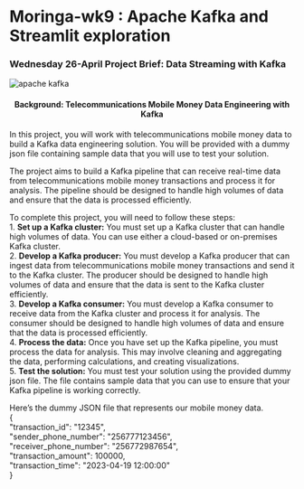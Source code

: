 # Moringa-wk9 : Apache Kafka and Streamlit exploration

<h3>Wednesday 26-April Project Brief: Data Streaming with Kafka</h3>

![apache kafka](https://user-images.githubusercontent.com/107838961/235288674-ce2139fd-f8dd-44c2-aab8-0531a69c48bf.png)

<h4 align="center">Background: Telecommunications Mobile Money Data Engineering with
Kafka</h4>

<p>In this project, you will work with telecommunications mobile money data to build a Kafka data
engineering solution. You will be provided with a dummy json file containing sample data that
you will use to test your solution.</p>

<p>The project aims to build a Kafka pipeline that can receive real-time data from
telecommunications mobile money transactions and process it for analysis. The pipeline should
be designed to handle high volumes of data and ensure that the data is processed efficiently.</p>

<p>To complete this project, you will need to follow these steps:
<br>1. <b>Set up a Kafka cluster:</b> You must set up a Kafka cluster that can handle high volumes
of data. You can use either a cloud-based or on-premises Kafka cluster.
<br>2. <b>Develop a Kafka producer:</b> You must develop a Kafka producer that can ingest data
from telecommunications mobile money transactions and send it to the Kafka cluster.
The producer should be designed to handle high volumes of data and ensure that the
data is sent to the Kafka cluster efficiently.
<br>3. <b>Develop a Kafka consumer:</b> You must develop a Kafka consumer to receive data from
the Kafka cluster and process it for analysis. The consumer should be designed to
handle high volumes of data and ensure that the data is processed efficiently.
<br>4. <b>Process the data:</b> Once you have set up the Kafka pipeline, you must process the data
for analysis. This may involve cleaning and aggregating the data, performing
calculations, and creating visualizations.
<br>5. <b>Test the solution:</b> You must test your solution using the provided dummy json file. The
file contains sample data that you can use to ensure that your Kafka pipeline is working
correctly.</p>

<p>Here’s the dummy JSON file that represents our mobile money data.<br>
{<br>
"transaction_id": "12345",<br>
"sender_phone_number": "256777123456",<br>
"receiver_phone_number": "256772987654",<br>
"transaction_amount": 100000,<br>
"transaction_time": "2023-04-19 12:00:00"<br>
}</p>

